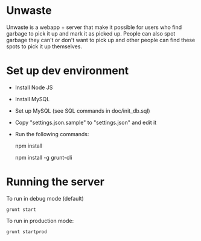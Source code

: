 Unwaste
=======

Unwaste is a webapp + server that make it possible for users who find garbage
to pick it up and mark it as picked up. People can also spot garbage they can't
or don't want to pick up and other people can find these spots to pick it up
themselves.

Set up dev environment
======================

- Install Node JS
- Install MySQL
- Set up MySQL (see SQL commands in doc/init_db.sql)
- Copy "settings.json.sample" to "settings.json" and edit it
- Run the following commands:

    npm install

    npm install -g grunt-cli

Running the server
==================

To run in debug mode (default)
    
    grunt start

To run in production mode:

    grunt startprod


